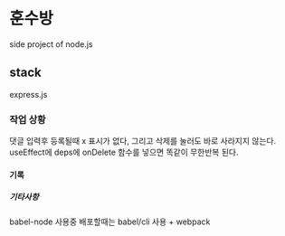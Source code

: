 # 훈수방

side project of node.js

## stack

express.js

### 작업 상황

댓글 입력후 등록될때 x 표시가 없다, 그리고 삭제를 눌러도 바로 사라지지 않는다. useEffect에 deps에 onDelete 함수를
넣으면 똑같이 무한반복 된다.

#### 기록

##### 기타사항

babel-node 사용중
배포할때는 babel/cli 사용 + webpack

